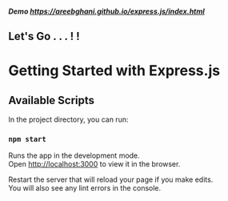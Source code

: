 ##### Demo https://areebghani.github.io/express.js/index.html
 
 ## Let's Go . . . ! !
 
# Getting Started with Express.js

## Available Scripts

In the project directory, you can run:

### `npm start`

Runs the app in the development mode.\
Open [http://localhost:3000](http://localhost:3000) to view it in the browser.

Restart the server that will reload your page if you make edits.\
You will also see any lint errors in the console.
